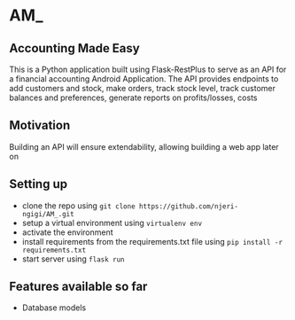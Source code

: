 # AM_
## Accounting Made Easy
This is a Python application built using Flask-RestPlus to serve as an API for a financial accounting Android Application. 
The API provides endpoints to add customers and stock, make orders, track stock level, track customer balances and preferences, 
generate reports on profits/losses, costs

## Motivation
Building an API will ensure extendability, allowing building a web app later on

## Setting up
- clone the repo using `git clone https://github.com/njeri-ngigi/AM_.git`
- setup a virtual environment using `virtualenv env`
- activate the environment
- install requirements from the requirements.txt file using `pip install -r requirements.txt`
- start server using `flask run`

## Features available so far
- Database models
